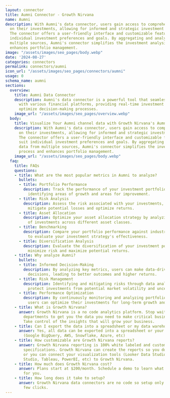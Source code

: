 ```yaml
---
layout: connector
title: Aumni Connector - Growth Nirvana
name: Aumni
description: With Aumni's data connector, users gain access to comprehensive insights
  on their investments, allowing for informed and strategic investment decisions.
  The connector offers a user-friendly interface and customizable features to suit
  individual investment preferences and goals. By aggregating and analyzing data from
  multiple sources, Aumni's connector simplifies the investment analysis process and
  enhances portfolio management.
image: "/assets/images/seo_pages/body.webp"
date: '2024-08-27'
categories: connectors
permalink: connectors/aumni
icon_url: "/assets/images/seo_pages/connectors/aumni"
usage: 0
schema_name: aumni
sections:
  overview:
    title: Aumni Data Connector
    description: Aumni's data connector is a powerful tool that seamlessly integrates
      with various financial platforms, providing real-time investment analytics to
      optimize decision-making processes.
    image_url: "/assets/images/seo_pages/overview.webp"
  body:
    title: Visualize Your Aumni channel data with Growth Nirvana's Aumni Connector
    description: With Aumni's data connector, users gain access to comprehensive insights
      on their investments, allowing for informed and strategic investment decisions.
      The connector offers a user-friendly interface and customizable features to
      suit individual investment preferences and goals. By aggregating and analyzing
      data from multiple sources, Aumni's connector simplifies the investment analysis
      process and enhances portfolio management.
    image_url: "/assets/images/seo_pages/body.webp"
  faq:
    title: FAQs
    questions:
    - title: What are the most popular metrics in Aumni to analyze?
      bullets:
      - title: Portfolio Performance
        description: Track the performance of your investment portfolio over time,
          identifying areas of growth and areas for improvement.
      - title: Risk Analysis
        description: Assess the risk associated with your investments, helping you
          mitigate potential losses and optimize returns.
      - title: Asset Allocation
        description: Optimize your asset allocation strategy by analyzing the distribution
          of investments across different asset classes.
      - title: Benchmarking
        description: Compare your portfolio performance against industry benchmarks
          to evaluate your investment strategy's effectiveness.
      - title: Diversification Analysis
        description: Evaluate the diversification of your investment portfolio to
          minimize risk and maximize potential returns.
    - title: Why analyze Aumni?
      bullets:
      - title: Informed Decision-Making
        description: By analyzing key metrics, users can make data-driven investment
          decisions, leading to better outcomes and higher returns.
      - title: Risk Management
        description: Identifying and mitigating risks through data analysis helps
          protect investments from potential market volatility and uncertainty.
      - title: Performance Optimization
        description: By continuously monitoring and analyzing portfolio performance,
          users can optimize their investments for long-term growth and success.
    - title: What is Growth Nirvana?
      answer: Growth Nirvana is a no code analytics platform. Stop waiting for other
        departments to get you the data you need to make critical business decisions.
        Take control of the insights that will grow your business.
    - title: Can I export the data into a spreadsheet or my data warehouse?
      answer: Yes, all data can be exported into a spreadsheet or your data warehouse
        (Google BigQuery, AWS, Snowflake, Azure, etc)
    - title: How customizable are Growth Nirvana reports?
      answer: Growth Nirvana reporting is 100% white labeled and customized to your
        specifications. Growth Nirvana can create the reports so you don’t have to
        or you can connect your visualization tools (Looker Data Studio/Google Data
        Studio, Tableau, PowerBI, etc) to Growth Nirvana.
    - title: How much does Growth Nirvana cost?
      answer: Plans start at $200/month. Schedule a demo to learn what plan is best
        for you.
    - title: How long does it take to setup?
      answer: Growth Nirvana data connectors are no code so setup only requires a
        few clicks.
---
```


